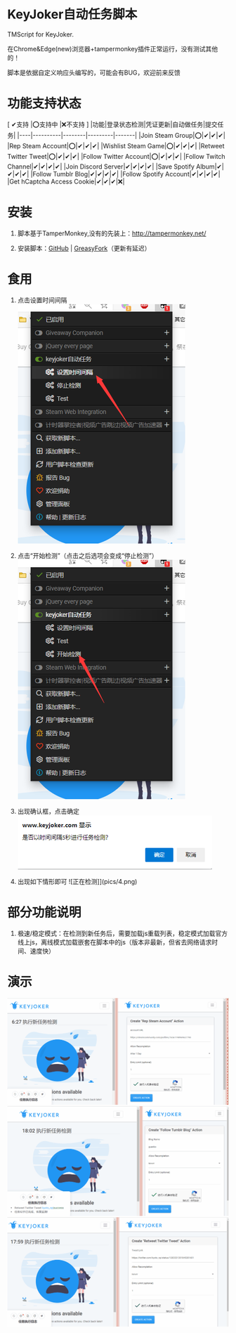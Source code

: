 # KeyJoker自动任务脚本
 TMScript for KeyJoker.
 
在Chrome&Edge(new)浏览器+tampermonkey插件正常运行，没有测试其他的！

脚本是依据自定义响应头编写的，可能会有BUG，欢迎前来反馈

# 功能支持状态
[ ✔支持 |⭕支持中 |❌不支持 ]
|功能|登录状态检测|凭证更新|自动做任务|提交任务|
|----|----------|--------|---------|-------|
|Join Steam Group|⭕|✔|✔|✔|
|Rep Steam Account|⭕|✔|✔|✔|
|Wishlist Steam Game|⭕|✔|✔|✔|
|Retweet Twitter Tweet|⭕|✔|✔|✔|
|Follow Twitter Account|⭕|✔|✔|✔|
|Follow Twitch Channel|✔|✔|✔|✔|
|Join Discord Server|✔|✔|✔|✔|
|Save Spotify Album|✔|✔|✔|✔|
|Follow Tumblr Blog|✔|✔|✔|✔|
|Follow Spotify Account|✔|✔|✔|✔|
|Get hCaptcha Access Cookie|✔|✔|✔|❌|

# 安装
1. 脚本基于TamperMonkey,没有的先装上：http://tampermonkey.net/

2. 安装脚本：[GitHub](https://github.com/jiyeme/keyjokerScript/raw/master/keyjoker.user.js) | [GreasyFork](https://greasyfork.org/zh-CN/scripts/406476)（更新有延迟）

# 食用
1. 点击设置时间间隔
![点击设置时间间隔](pics/1.png)

2. 点击“开始检测”（点击之后选项会变成“停止检测”）
![开始检测](pics/2.png)

3. 出现确认框，点击确定
![确认框](pics/3.png)

4. 出现如下情形即可
![正在检测]](pics/4.png)

# 部分功能说明
1. 极速/稳定模式：在检测到新任务后，需要加载js重载列表，稳定模式加载官方线上js，离线模式加载嵌套在脚本中的js（版本非最新，但省去网络请求时间、速度快）

# 演示
![steamRep](pics/steamRep.gif)
![tumblr](pics/tumblr.gif)
![twitter](pics/twitter.gif)